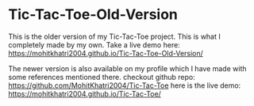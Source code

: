 # Tic-Tac-Toe-Old-Version
This is the older version of my Tic-Tac-Toe project. This is what I completely made by my own.
Take a live demo here: https://mohitkhatri2004.github.io/Tic-Tac-Toe-Old-Version/

The newer version is also available on my profile which I have made with some references mentioned there.
checkout github repo: https://github.com/MohitKhatri2004/Tic-Tac-Toe
here is the live demo: https://mohitkhatri2004.github.io/Tic-Tac-Toe/
